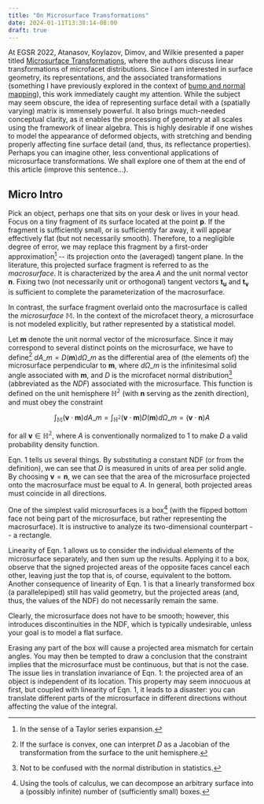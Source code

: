 ```yaml
---
title: "On Microsurface Transformations"
date: 2024-01-11T13:38:14-08:00
draft: true
---
```


At EGSR 2022, Atanasov, Koylazov, Dimov, and Wilkie presented a paper titled [Microsurface Transformations](https://onlinelibrary.wiley.com/doi/abs/10.1111/cgf.14590), where the authors discuss linear transformations of microfacet distributions. Since I am interested in surface geometry, its representations, and the associated transformations (something I have previously explored in the context of [bump and normal mapping](/post/surface-gradient/)), this work immediately caught my attention. While the subject may seem obscure, the idea of representing surface detail with a (spatially varying) matrix is immensely powerful. It also brings much-needed conceptual clarity, as it enables the processing of geometry at all scales using the framework of linear algebra. This is highly desirable if one wishes to model the appearance of deformed objects, with stretching and bending properly affecting fine surface detail (and, thus, its reflectance properties). Perhaps you can imagine other, less conventional applications of microsurface transformations. We shall explore one of them at the end of this article (improve this sentence...).

<!--more-->

## Micro Intro

Pick an object, perhaps one that sits on your desk or lives in your head. Focus on a tiny fragment of its surface located at the point $\bm{p}$. If the fragment is sufficiently small, or is sufficiently far away, it will appear effectively flat (but not necessarily smooth). Therefore, to a negligible degree of error, we may replace this fragment by a first-order approximation[^1] -- its projection onto the (averaged) tangent plane. In the literature, this projected surface fragment is referred to as the *macrosurface*. It is characterized by the area $A$ and the unit normal vector $\bm{n}$. Fixing two (not necessarily unit or orthogonal) tangent vectors $\bm{t_u}$ and $\bm{t_v}$ is sufficient to complete the parameterization of the macrosurface.

[^1]: In the sense of a Taylor series expansion.

In contrast, the surface fragment overlaid onto the macrosurface is called the *microsurface* $\mathbb{M}$. In the context of the microfacet theory, a microsurface is not modeled explicitly, but rather represented by a statistical model.

Let $\bm{m}$ denote the unit normal vector of the microsurface. Since it may correspond to several distinct points on the microsurface, we have to define[^2] $dA\_{m} = D(\bm{m}) d\Omega\_{m}$ as the differential area of (the elements of) the microsurface perpendicular to $\bm{m}$, where $d\Omega\_{m}$ is the infinitesimal solid angle associated with $\bm{m}$, and $D$ is the microfacet normal distribution[^3] (abbreviated as the *NDF*) associated with the microsurface. This function is defined on the unit hemisphere $\mathbb{H^2}$ (with $\bm{n}$ serving as the zenith direction), and must obey the constraint

$$ \tag{1}
	\int_{\mathbb{M}} (\bm{v} \cdot \bm{m}) dA\_{m}
	=
	\int_{\mathbb{H^2}} (\bm{v} \cdot \bm{m}) D(\bm{m}) d\Omega\_{m}
	= (\bm{v} \cdot \bm{n}) A
$$

for all $\bm{v} \in \mathbb{H^2}$, where $A$ is conventionally normalized to 1 to make $D$ a valid probability density function.

[^2]: If the surface is convex, one can interpret $D$ as a Jacobian of the transformation from the surface to the unit hemisphere.

[^3]: Not to be confused with the normal distribution in statistics.

Eqn. 1 tells us several things. By substituting a constant NDF (or from the definition), we can see that $D$ is measured in units of area per solid angle. By choosing $\bm{v} = \bm{n}$, we can see that the area of the microsurface projected onto the macrosurface must be equal to $A$. In general, both projected areas must coincide in all directions.

One of the simplest valid microsurfaces is a box[^4] (with the flipped bottom face not being part of the microsurface, but rather representing the macrosurface). It is instructive to analyze its two-dimensional counterpart -- a rectangle.

Linearity of Eqn. 1 allows us to consider the individual elements of the microsurface separately, and then sum up the results. Applying it to a box, observe that the signed projected areas of the opposite faces cancel each other, leaving just the top that is, of course, equivalent to the bottom. Another consequence of linearity of Eqn. 1 is that a linearly transformed box (a parallelepiped) still has valid geometry, but the projected areas (and, thus, the values of the NDF) do not necessarily remain the same.

Clearly, the microsurface does not have to be smooth; however, this introduces discontinuities in the NDF, which is typically undesirable, unless your goal is to model a flat surface.

Erasing any part of the box will cause a projected area mismatch for certain angles. You may then be tempted to draw a conclusion that the constraint implies that the microsurface must be continuous, but that is not the case. The issue lies in translation invariance of Eqn. 1: the projected area of an object is independent of its location. This property may seem innocuous at first, but coupled with linearity of Eqn. 1, it leads to a disaster: you can translate different parts of the microsurface in different directions without affecting the value of the integral.

[^4]: Using the tools of calculus, we can decompose an arbitrary surface into a (possibly infinite) number of (sufficiently small) boxes.

